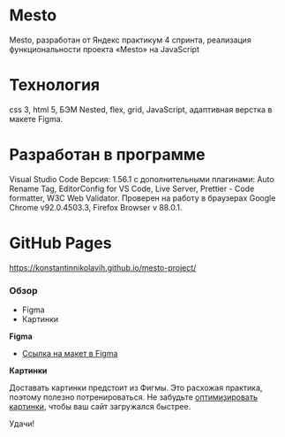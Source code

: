 # Mesto
Mesto, разработан от Яндекс практикум 4 спринта, реализация функциональности проекта «Mesto» на JavaScript

# Технология
css 3, html 5, БЭМ Nested, flex, grid, JavaScript, адаптивная верстка в макете Figma.
# Разработан в программе
Visual Studio Code Версия: 1.56.1 с дополнительными плагинами: Auto Rename Tag, EditorConfig for VS Code, Live Server, Prettier - Code formatter, W3C Web Validator. Проверен на работу в браузерах Google Chrome v92.0.4503.3, Firefox Browser v 88.0.1.
# GitHub Pages
 https://konstantinnikolavih.github.io/mesto-project/
### Обзор

* Figma
* Картинки

**Figma**

* [Ссылка на макет в Figma](https://www.figma.com/file/2cn9N9jSkmxD84oJik7xL7/JavaScript.-Sprint-4?node-id=0%3A1)

**Картинки**

Доставать картинки предстоит из Фигмы. Это расхожая практика, поэтому полезно потренироваться.
Не забудьте [оптимизировать картинки](https://tinypng.com/), чтобы ваш сайт загружался быстрее.

Удачи!
